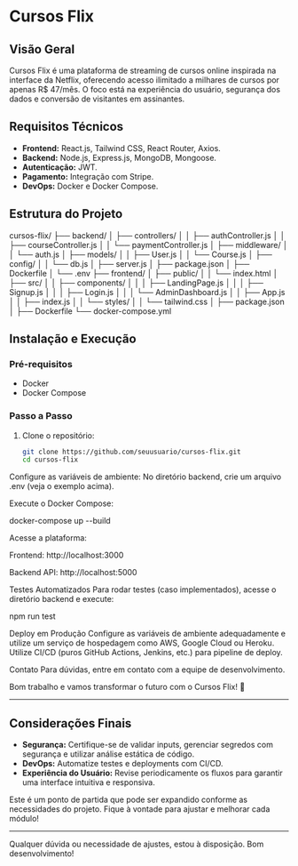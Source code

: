 # Cursos Flix

## Visão Geral
Cursos Flix é uma plataforma de streaming de cursos online inspirada na interface da Netflix, oferecendo acesso ilimitado a milhares de cursos por apenas R$ 47/mês. O foco está na experiência do usuário, segurança dos dados e conversão de visitantes em assinantes.

## Requisitos Técnicos
- **Frontend:** React.js, Tailwind CSS, React Router, Axios.
- **Backend:** Node.js, Express.js, MongoDB, Mongoose.
- **Autenticação:** JWT.
- **Pagamento:** Integração com Stripe.
- **DevOps:** Docker e Docker Compose.

## Estrutura do Projeto

cursos-flix/
├── backend/
│   ├── controllers/
│   │    ├── authController.js
│   │    ├── courseController.js
│   │    └── paymentController.js
│   ├── middleware/
│   │    └── auth.js
│   ├── models/
│   │    ├── User.js
│   │    └── Course.js
│   ├── config/
│   │    └── db.js
│   ├── server.js
│   ├── package.json
│   ├── Dockerfile
│   └── .env
├── frontend/
│   ├── public/
│   │    └── index.html
│   ├── src/
│   │    ├── components/
│   │    │    ├── LandingPage.js
│   │    │    ├── Signup.js
│   │    │    ├── Login.js
│   │    │    └── AdminDashboard.js
│   │    ├── App.js
│   │    ├── index.js
│   │    └── styles/
│   │         └── tailwind.css
│   ├── package.json
│   ├── Dockerfile
└── docker-compose.yml


## Instalação e Execução

### Pré-requisitos
- Docker
- Docker Compose

### Passo a Passo
1. Clone o repositório:
   ```bash
   git clone https://github.com/seuusuario/cursos-flix.git
   cd cursos-flix

Configure as variáveis de ambiente:
No diretório backend, crie um arquivo .env (veja o exemplo acima).


Execute o Docker Compose:


docker-compose up --build


Acesse a plataforma:



Frontend: http://localhost:3000

Backend API: http://localhost:5000


Testes Automatizados
Para rodar testes (caso implementados), acesse o diretório backend e execute:

npm run test

Deploy em Produção
Configure as variáveis de ambiente adequadamente e utilize um serviço de hospedagem como AWS, Google Cloud ou Heroku. Utilize CI/CD (puros GitHub Actions, Jenkins, etc.) para pipeline de deploy.

Contato
Para dúvidas, entre em contato com a equipe de desenvolvimento.

Bom trabalho e vamos transformar o futuro com o Cursos Flix! 🚀


---

## Considerações Finais

- **Segurança:** Certifique-se de validar inputs, gerenciar segredos com segurança e utilizar análise estática de código.
- **DevOps:** Automatize testes e deployments com CI/CD.
- **Experiência do Usuário:** Revise periodicamente os fluxos para garantir uma interface intuitiva e responsiva.

Este é um ponto de partida que pode ser expandido conforme as necessidades do projeto. Fique à vontade para ajustar e melhorar cada módulo!

--- 

Qualquer dúvida ou necessidade de ajustes, estou à disposição. Bom desenvolvimento!

